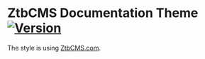 # ZtbCMS Documentation Theme [![Version](https://img.shields.io/npm/v/gitbook-plugin-theme-ztbcms-docs.svg)](https://www.npmjs.com/package/gitbook-plugin-theme-ztbcms-docs)

The style is using [ZtbCMS.com](http://ztbcms.com).

